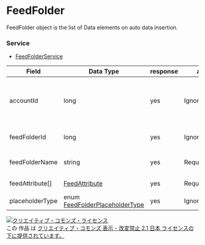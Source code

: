 # FeedFolder
FeedFolder object is the list of Data elements on auto data insertion.

### Service
+ [FeedFolderService](../services/FeedFolderService.md)

| Field | Data Type |  response | add | set | remove | Description | 
|---|---|---|---|---|---|---|
| accountId| long| yes| Ignore| Ignore| Ignore| Account ID.<br>*Not required by design change on editorials. |
| feedFolderId| long| yes| Ignore| Requirement<br>Not updatable| Requirement<br>Not updatable| Feed Folder ID |
| feedFolderName| string| yes| Requirement| Ignore| Ignore| List name of Feed folder. |
| feedAttribute[]| <a href="./FeedAttribute.md">FeedAttribute</a>| yes| Requirement| Requirement| Ignore| Feed attribute |
| placeholderType| enum <a href="./FeedFolderPlaceholderType.md">FeedFolderPlaceholderType</a>| yes| Ignore| Ignore| Ignore| Type of FeedItem. |

<a rel="license" href="http://creativecommons.org/licenses/by-nd/2.1/jp/"><img alt="クリエイティブ・コモンズ・ライセンス" style="border-width:0" src="https://i.creativecommons.org/l/by-nd/2.1/jp/88x31.png" /></a><br />この 作品 は <a rel="license" href="http://creativecommons.org/licenses/by-nd/2.1/jp/">クリエイティブ・コモンズ 表示 - 改変禁止 2.1 日本 ライセンスの下に提供されています。</a>
